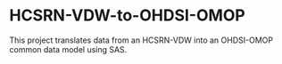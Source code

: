 # HCSRN-VDW-to-OHDSI-OMOP
This project translates data from an HCSRN-VDW into an OHDSI-OMOP common data model using SAS.
